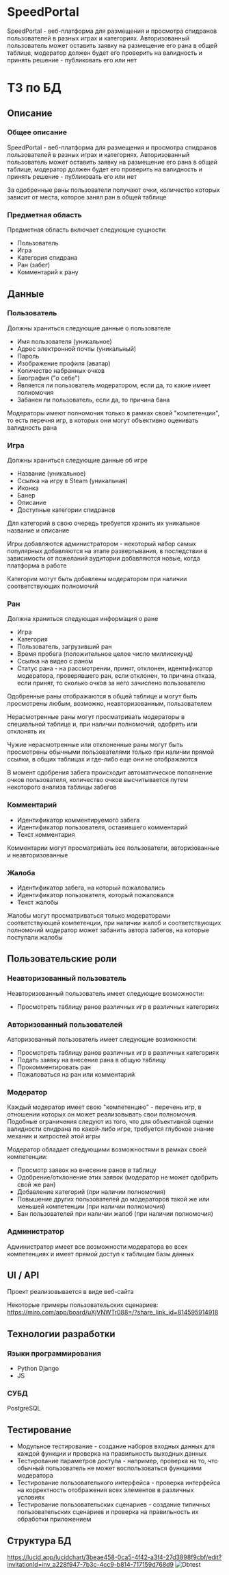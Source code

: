 # SpeedPortal
SpeedPortal - веб-платформа для размещения и просмотра спидранов пользователей в разных играх и категориях. Авторизованный пользователь может оставить заявку на размещение его рана в общей таблице, модератор должен будет его проверить на валидность и принять решение - публиковать его или нет
# ТЗ по БД
## Описание
### Общее описание
SpeedPortal - веб-платформа для размещения и просмотра спидранов пользователей в разных играх и категориях. Авторизованный пользователь может оставить заявку на размещение его рана в общей таблице, модератор должен будет его проверить на валидность и принять решение - публиковать его или нет  

За одобренные раны пользователи получают очки, количество которых зависит от места, которое занял ран в общей таблице
### Предметная область
Предметная область включает следующие сущности:
* Пользователь
* Игра
* Категория спидрана
* Ран (забег)
* Комментарий к рану
## Данные
### Пользователь
Должны храниться следующие данные о пользователе
* Имя пользователя (уникальное)
* Адрес электронной почты (уникальный)
* Пароль
* Изображение профиля (аватар)
* Количество набранных очков
* Биография ("о себе")
* Является ли пользователь модератором, если да, то какие имеет полномочия
* Забанен ли пользователь, если да, то причина бана

Модераторы имеют полномочия только в рамках своей "компетенции", то есть перечня игр, в которых они могут объективно оценивать валидность рана
### Игра
Должны храниться следующие данные об игре
* Название (уникальное)
* Ссылка на игру в Steam (уникальная)
* Иконка
* Банер
* Описание
* Доступные категории спидранов  

Для категорий в свою очередь требуется хранить их уникальное название и описание  

Игры добавляются администратором - некоторый набор самых популярных добавляются на этапе развертывания, в последствии в зависимости от пожеланий аудитории добавляются новые, когда платформа в работе  

Категории могут быть добавлены модератором при наличии соответствующих полномочий
### Ран
Должна храниться следующая информация о ране
* Игра
* Категория
* Пользователь, загрузивший ран
* Время пробега (положительное целое число миллисекунд)
* Ссылка на видео с раном
* Статус рана - на рассмотрении, принят, отклонен, идентификатор модератора, проверявшего ран, если отклонен, то причина отказа, если принят, то сколько очков за него зачислено пользователю

Одобренные раны отображаются в общей таблице и могут быть просмотрены любым, возможно, неавторизованным, пользователем  

Нерасмотренные раны могут просматривать модераторы в специальной таблице и, при наличии полномочий, одобрять или отклонять их  

Чужие нерасмотренные или отклоненные раны могут быть просмотрены обычными пользователями только при наличии прямой ссылки, в общих таблицах и где-либо еще они не отображаются  

В момент одобрения забега происходит автоматическое пополнение очков пользователя, количество очков высчитывается путем некоторого анализа таблицы забегов
### Комментарий
* Идентификатор комментируемого забега
* Идентификатор пользователя, оставившего комментарий
* Текст комментария  

Комментарии могут просматривать все пользователи, авторизованные и неавторизованные
### Жалоба
* Идентификатор забега, на который пожаловались
* Идентификатор пользователя, который пожаловался
* Текст жалобы  

Жалобы могут просматриваться только модераторами соответствующей компетенции, при наличии жалоб и соответствующих полномочий модератор может забанить автора забегов, на которые поступали жалобы
## Пользовательские роли
### Неавторизованный пользователь
Неавторизованный пользователь имеет следующие возможности:
* Просмотреть таблицу ранов различных игр в различных категориях
### Авторизованный пользователей
Авторизованный пользователь имеет следующие возможности:
* Просмотреть таблицу ранов различных игр в различных категориях
* Подать заявку на внесение рана в общую таблицу
* Прокомментировать ран
* Пожаловаться на ран или комментарий
### Модератор
Каждый модератор имеет свою "компетенцию" - перечень игр, в отношении которых он может реализовывать свои полномочия. Подобные ограничения следуют из того, что для объективной оценки валидности спидрана по какой-либо игре, требуется глубокое знание механик и хитростей этой игры  

Модератор обладает следующими возможностями в рамках своей компетенции:
* Просмотр заявок на внесение ранов в таблицу
* Одобрение/отклонение этих заявок (модератор не может одобрить свой же ран)
* Добавление категорий (при наличии полномочия)
* Повышение других пользователей до модераторов такой же или меньшей компетенции (при наличии полномочия)
* Бан пользователей при наличии жалоб (при наличии полномочия)
### Администратор
Администратор имеет все возможности модератора во всех компетенциях и имеет прямой доступ к таблицам базы данных
## UI / API
Проект реализовывается в виде веб-сайта  

Некоторые примеры пользовательских сценариев: https://miro.com/app/board/uXjVNWTr088=/?share_link_id=814595914918
## Технологии разработки
### Языки программирования
* Python Django
* JS
### СУБД
PostgreSQL
## Тестирование
* Модульное тестирование - создание наборов входных данных для каждой функции и проверка на правильность выходных данных
* Тестирование параметров доступа - например, проверка на то, что обычный пользователь не может воспользоваться функциями модератора
* Тестирование пользователького интерфейса - проверка интерфейса на корректность отображения всех элементов в различных условиях
* Тестирование пользовательских сценариев - создание типичных пользовательских сценариев и проверка на правильность их обработки приложением
## Структура БД
https://lucid.app/lucidchart/3beae458-0ca5-4f42-a3f4-27d3898f9cbf/edit?invitationId=inv_a228f947-7b3c-4cc9-b814-717159d768d9
![Dbtest](https://github.com/Karkusha23/Web_SpeedPortal/assets/16138259/390d72c1-ebc9-425f-a363-05ac96cd0a8d)

